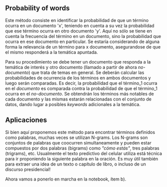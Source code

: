 ## Probability of words

Este método consiste en identificar la probabilidad de que un término ocurra en un documento 'x', teniendo en cuenta a su vez la probabilidad que ese término ocurra en otro documento 'y'. Aquí no sólo se tiene en cuenta la frecuencia del término en un documento, sino la probabilidad que ocurra en ese documento en particular. Se estaría considerando de alguna forma la relevancia de un término para x documento, asegurandose de que el mismo responderá a la temática apuntada.

Para su procedimiento se debe tener un documento que responda a la temática de interés y otro documento (llamado a partir de ahora _no-documento_) que trata de temas en general. Se deberán calcular las probabilidades de ocurrencia de los términos en ambos documentos y luego serán comparadas. Es decir, la probabilidad que el término_1 ocurra en el _documento_ es comparada contra la probabilidad de que el término_1 ocurra en el _no-documento_. Se obtendrán los términos más notables de cada documento y las mismas estarán relacionadas con el conjunto de datos, dando lugar a posibles _keywords_ adicionales a la temática.

## Aplicaciones

Si bien aquí proponemos este método para encontrar términos definidos como palabras, muchas veces se utilizan N-grams. Los N-grams son conjuntos de palabras que coocurren simultaneamente y pueden estar compuestos por dos palabras (bigrams) como _"cómo estás"_, tres palabras (trigrams), etc. Usualmente el texto predictivo del celular utiliza está técnica para ir proponiendo la siguiente palabra en la oración. Es muy útil también para extraer una idea de un texto o capítulo de libro, o incluso de un discurso presidencial!

Ahora vamos a ponerlo en marcha en la notebook, ítem b).
